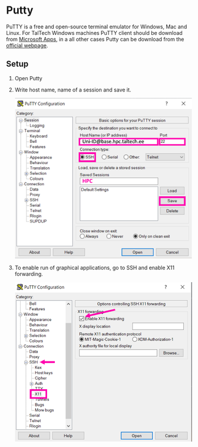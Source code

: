 # Putty

PuTTY is a free and open-source terminal emulator for Windows, Mac and Linux.
For TalTech Windows machines PuTTY client should be download from [Microsoft Apps](https://apps.microsoft.com/detail/xpfnzksklbp7rj?hl=en-US&gl=US), in a all other cases Putty can be download from the [official webpage](https://www.chiark.greenend.org.uk/~sgtatham/putty/latest.html).  

## Setup

1. Open Putty

2. Write host name, name of a session and save it.

	![Putty1](/pictures/putty-1.png)

3. To enable run of graphical applications, go to SSH and enable X11 forwarding.

	![Putty2](/pictures/putty-2.png)
